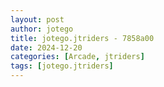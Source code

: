 ```yaml
---
layout: post
author: jotego
title: jotego.jtriders - 7858a00
date: 2024-12-20
categories: [Arcade, jtriders]
tags: [jotego.jtriders]
---
```


